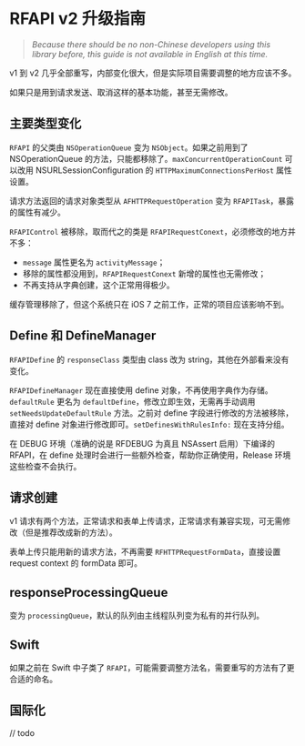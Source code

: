 # RFAPI v2 升级指南

> *Because there should be no non-Chinese developers using this library before, this guide is not available in English at this time.*

v1 到 v2 几乎全部重写，内部变化很大，但是实际项目需要调整的地方应该不多。

如果只是用到请求发送、取消这样的基本功能，甚至无需修改。

## 主要类型变化

`RFAPI` 的父类由 `NSOperationQueue` 变为 `NSObject`。如果之前用到了 NSOperationQueue 的方法，只能都移除了。`maxConcurrentOperationCount` 可以改用 NSURLSessionConfiguration 的 `HTTPMaximumConnectionsPerHost` 属性设置。

请求方法返回的请求对象类型从 `AFHTTPRequestOperation` 变为 `RFAPITask`，暴露的属性有减少。

`RFAPIControl` 被移除，取而代之的类是 `RFAPIRequestConext`，必须修改的地方并不多：

* `message` 属性更名为 `activityMessage`；
* 移除的属性都没用到，`RFAPIRequestConext` 新增的属性也无需修改；
* 不再支持从字典创建，这个正常用得极少。

缓存管理移除了，但这个系统只在 iOS 7 之前工作，正常的项目应该影响不到。

## Define 和 DefineManager

`RFAPIDefine` 的 `responseClass` 类型由 class 改为 string，其他在外部看来没有变化。

`RFAPIDefineManager` 现在直接使用 define 对象，不再使用字典作为存储。`defaultRule` 更名为 `defaultDefine`，修改立即生效，无需再手动调用 `setNeedsUpdateDefaultRule` 方法。之前对 define 字段进行修改的方法被移除，直接对 define 对象进行修改即可。`setDefinesWithRulesInfo:` 现在支持分组。

在 DEBUG 环境（准确的说是 RFDEBUG 为真且 NSAssert 启用）下编译的 RFAPI，在 define 处理时会进行一些额外检查，帮助你正确使用，Release 环境这些检查不会执行。

## 请求创建

v1 请求有两个方法，正常请求和表单上传请求，正常请求有兼容实现，可无需修改（但是推荐改成新的方法）。

表单上传只能用新的请求方法，不再需要 `RFHTTPRequestFormData`，直接设置 request context 的 formData 即可。

## responseProcessingQueue

变为 `processingQueue`，默认的队列由主线程队列变为私有的并行队列。

## Swift

如果之前在 Swift 中子类了 `RFAPI`，可能需要调整方法名，需要重写的方法有了更合适的命名。

## 国际化

// todo
<!-- v1 的很多错误信息是硬编码在代码中的 -->

